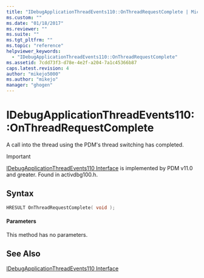 ```yaml
---
title: "IDebugApplicationThreadEvents110::OnThreadRequestComplete | Microsoft Docs"
ms.custom: ""
ms.date: "01/18/2017"
ms.reviewer: ""
ms.suite: ""
ms.tgt_pltfrm: ""
ms.topic: "reference"
helpviewer_keywords: 
  - "IDebugApplicationThreadEvents110::OnThreadRequestComplete"
ms.assetid: 7cdd73f3-d78e-4e2f-a204-7a1c45366b87
caps.latest.revision: 4
author: "mikejo5000"
ms.author: "mikejo"
manager: "ghogen"
---
```

# IDebugApplicationThreadEvents110::OnThreadRequestComplete
A call into the thread using the PDM's thread switching has completed.  
  
> [!IMPORTANT]
>  [IDebugApplicationThreadEvents110 Interface](../../winscript/reference/idebugapplicationthreadevents110-interface.md) is implemented by PDM v11.0 and greater. Found in activdbg100.h.  
  
## Syntax  
  
```cpp  
HRESULT OnThreadRequestComplete( void );  
```  
  
#### Parameters  
 This method has no parameters.  
  
## See Also  
 [IDebugApplicationThreadEvents110 Interface](../../winscript/reference/idebugapplicationthreadevents110-interface.md)